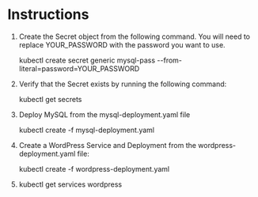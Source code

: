 # Instructions

1. Create the Secret object from the following command. You will need to replace YOUR_PASSWORD with the password you want to use.

    kubectl create secret generic mysql-pass --from-literal=password=YOUR_PASSWORD

2. Verify that the Secret exists by running the following command:

    kubectl get secrets

3. Deploy MySQL from the mysql-deployment.yaml file

    kubectl create -f mysql-deployment.yaml

4. Create a WordPress Service and Deployment from the wordpress-deployment.yaml file:

    kubectl create -f wordpress-deployment.yaml

5. kubectl get services wordpress

